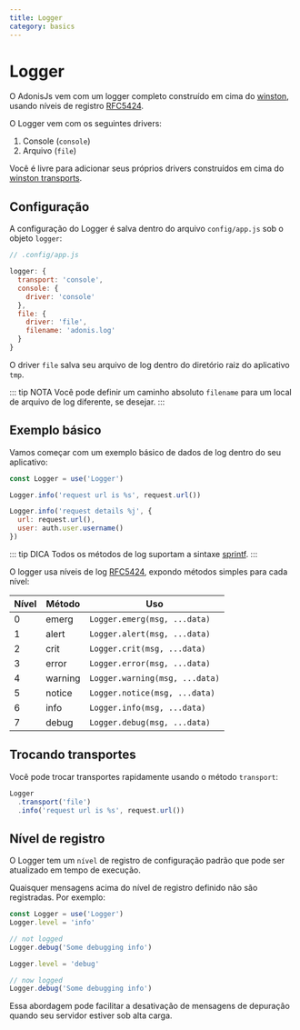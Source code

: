 ```yaml
---
title: Logger
category: basics
---
```


# Logger

O AdonisJs vem com um logger completo construído em cima do [winston](https://github.com/winstonjs/winston), usando níveis de registro [RFC5424](https://tools.ietf.org/html/rfc5424#page-11).

O Logger vem com os seguintes drivers:

1. Console (`console`)
2. Arquivo (`file`)

Você é livre para adicionar seus próprios drivers construídos em cima do [winston transports](https://github.com/winstonjs/winston#transports).

## Configuração
A configuração do Logger é salva dentro do arquivo `config/app.js` sob o objeto `logger`:

```js
// .config/app.js

logger: {
  transport: 'console',
  console: {
    driver: 'console'
  },
  file: {
    driver: 'file',
    filename: 'adonis.log'
  }
}
```

O driver `file` salva seu arquivo de log dentro do diretório raiz do aplicativo `tmp`.

::: tip NOTA
Você pode definir um caminho absoluto `filename` para um local de arquivo de log diferente, se desejar.
:::

## Exemplo básico
Vamos começar com um exemplo básico de dados de log dentro do seu aplicativo:

```js
const Logger = use('Logger')

Logger.info('request url is %s', request.url())

Logger.info('request details %j', {
  url: request.url(),
  user: auth.user.username()
})
```

::: tip DICA
Todos os métodos de log suportam a sintaxe [sprintf](http://www.diveintojavascript.com/projects/javascript-sprintf).
:::

O logger usa níveis de log [RFC5424](https://tools.ietf.org/html/rfc5424#page-11), expondo métodos simples para cada nível:

| Nível | Método  | Uso                             |
|-------|---------|---------------------------------|
| 0     | emerg   | `Logger.emerg(msg, ...data)`    |
| 1     | alert   | `Logger.alert(msg, ...data)`    |
| 2     | crit    | `Logger.crit(msg, ...data)`     |
| 3     | error   | `Logger.error(msg, ...data)`    |
| 4     | warning | `Logger.warning(msg, ...data)`  |
| 5     | notice  | `Logger.notice(msg, ...data)`   |
| 6     | info    | `Logger.info(msg, ...data)`     |
| 7     | debug   | `Logger.debug(msg, ...data)`    |

## Trocando transportes
Você pode trocar transportes rapidamente usando o método `transport`:

```js
Logger
  .transport('file')
  .info('request url is %s', request.url())
```

## Nível de registro
O Logger tem um `nível` de registro de configuração padrão que pode ser atualizado em tempo de execução.

Quaisquer mensagens acima do nível de registro definido não são registradas. Por exemplo:

```js
const Logger = use('Logger')
Logger.level = 'info'

// not logged
Logger.debug('Some debugging info')

Logger.level = 'debug'

// now logged
Logger.debug('Some debugging info')
```

Essa abordagem pode facilitar a desativação de mensagens de depuração quando seu servidor estiver sob alta carga.

